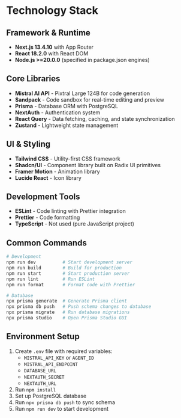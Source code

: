 # Technology Stack

## Framework & Runtime
- **Next.js 13.4.10** with App Router
- **React 18.2.0** with React DOM
- **Node.js >=20.0.0** (specified in package.json engines)

## Core Libraries
- **Mistral AI API** - Pixtral Large 124B for code generation
- **Sandpack** - Code sandbox for real-time editing and preview
- **Prisma** - Database ORM with PostgreSQL
- **NextAuth** - Authentication system
- **React Query** - Data fetching, caching, and state synchronization
- **Zustand** - Lightweight state management

## UI & Styling
- **Tailwind CSS** - Utility-first CSS framework
- **Shadcn/UI** - Component library built on Radix UI primitives
- **Framer Motion** - Animation library
- **Lucide React** - Icon library

## Development Tools
- **ESLint** - Code linting with Prettier integration
- **Prettier** - Code formatting
- **TypeScript** - Not used (pure JavaScript project)

## Common Commands

```bash
# Development
npm run dev          # Start development server
npm run build        # Build for production
npm run start        # Start production server
npm run lint         # Run ESLint
npm run format       # Format code with Prettier

# Database
npx prisma generate  # Generate Prisma client
npx prisma db push   # Push schema changes to database
npx prisma migrate   # Run database migrations
npx prisma studio    # Open Prisma Studio GUI
```

## Environment Setup
1. Create `.env` file with required variables:
   - `MISTRAL_API_KEY` or `AGENT_ID`
   - `MISTRAL_API_ENDPOINT`
   - `DATABASE_URL`
   - `NEXTAUTH_SECRET`
   - `NEXTAUTH_URL`
2. Run `npm install`
3. Set up PostgreSQL database
4. Run `npx prisma db push` to sync schema
5. Run `npm run dev` to start development